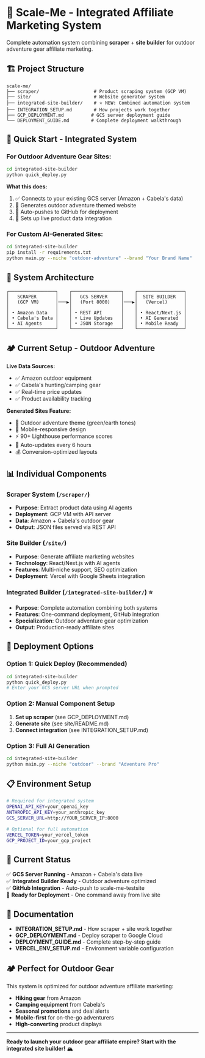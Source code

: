 # 🚀 Scale-Me - Integrated Affiliate Marketing System

Complete automation system combining **scraper** + **site builder** for outdoor adventure gear affiliate marketing.

## 🏗️ Project Structure

```
scale-me/
├── scraper/                    # Product scraping system (GCP VM)
├── site/                       # Website generator system  
├── integrated-site-builder/    # ⭐ NEW: Combined automation system
├── INTEGRATION_SETUP.md        # How projects work together
├── GCP_DEPLOYMENT.md          # GCS server deployment guide
└── DEPLOYMENT_GUIDE.md        # Complete deployment walkthrough
```

## 🎯 Quick Start - Integrated System

### For Outdoor Adventure Gear Sites:

```bash
cd integrated-site-builder
python quick_deploy.py
```

**What this does:**
1. ✅ Connects to your existing GCS server (Amazon + Cabela's data)
2. 🎨 Generates outdoor adventure themed website
3. 📡 Auto-pushes to GitHub for deployment
4. 🔄 Sets up live product data integration

### For Custom AI-Generated Sites:

```bash
cd integrated-site-builder
pip install -r requirements.txt
python main.py --niche "outdoor-adventure" --brand "Your Brand Name"
```

## 🔗 System Architecture

```
┌─────────────────┐    ┌──────────────────┐    ┌─────────────────┐
│   SCRAPER       │    │   GCS SERVER     │    │  SITE BUILDER   │
│   (GCP VM)      │───▶│   (Port 8000)    │───▶│   (Vercel)      │
│                 │    │                  │    │                 │
│ • Amazon Data   │    │ • REST API       │    │ • React/Next.js │
│ • Cabela's Data │    │ • Live Updates   │    │ • AI Generated  │
│ • AI Agents     │    │ • JSON Storage   │    │ • Mobile Ready  │
└─────────────────┘    └──────────────────┘    └─────────────────┘
```

## 🏕️ Current Setup - Outdoor Adventure

**Live Data Sources:**
- ✅ Amazon outdoor equipment
- ✅ Cabela's hunting/camping gear
- ✅ Real-time price updates
- ✅ Product availability tracking

**Generated Sites Feature:**
- 🎨 Outdoor adventure theme (green/earth tones)
- 📱 Mobile-responsive design
- ⚡ 90+ Lighthouse performance scores
- 🔄 Auto-updates every 6 hours
- 💰 Conversion-optimized layouts

## 📊 Individual Components

### Scraper System (`/scraper/`)
- **Purpose**: Extract product data using AI agents
- **Deployment**: GCP VM with API server
- **Data**: Amazon + Cabela's outdoor gear
- **Output**: JSON files served via REST API

### Site Builder (`/site/`)  
- **Purpose**: Generate affiliate marketing websites
- **Technology**: React/Next.js with AI agents
- **Features**: Multi-niche support, SEO optimization
- **Deployment**: Vercel with Google Sheets integration

### Integrated Builder (`/integrated-site-builder/`) ⭐
- **Purpose**: Complete automation combining both systems
- **Features**: One-command deployment, GitHub integration
- **Specialization**: Outdoor adventure gear optimization
- **Output**: Production-ready affiliate sites

## 🚀 Deployment Options

### Option 1: Quick Deploy (Recommended)
```bash
cd integrated-site-builder
python quick_deploy.py
# Enter your GCS server URL when prompted
```

### Option 2: Manual Component Setup
1. **Set up scraper** (see GCP_DEPLOYMENT.md)
2. **Generate site** (see site/README.md)  
3. **Connect integration** (see INTEGRATION_SETUP.md)

### Option 3: Full AI Generation
```bash
cd integrated-site-builder
python main.py --niche "outdoor" --brand "Adventure Pro"
```

## 📋 Environment Setup

```bash
# Required for integrated system
OPENAI_API_KEY=your_openai_key
ANTHROPIC_API_KEY=your_anthropic_key
GCS_SERVER_URL=http://YOUR_SERVER_IP:8000

# Optional for full automation  
VERCEL_TOKEN=your_vercel_token
GCP_PROJECT_ID=your_gcp_project
```

## 🎯 Current Status

✅ **GCS Server Running** - Amazon + Cabela's data live  
✅ **Integrated Builder Ready** - Outdoor adventure optimized  
✅ **GitHub Integration** - Auto-push to scale-me-testsite  
🚀 **Ready for Deployment** - One command away from live site  

## 📖 Documentation

- **INTEGRATION_SETUP.md** - How scraper + site work together
- **GCP_DEPLOYMENT.md** - Deploy scraper to Google Cloud  
- **DEPLOYMENT_GUIDE.md** - Complete step-by-step guide
- **VERCEL_ENV_SETUP.md** - Environment variable configuration

## 🏕️ Perfect for Outdoor Gear

This system is optimized for outdoor adventure affiliate marketing:
- **Hiking gear** from Amazon
- **Camping equipment** from Cabela's  
- **Seasonal promotions** and deal alerts
- **Mobile-first** for on-the-go adventurers
- **High-converting** product displays

---

**Ready to launch your outdoor gear affiliate empire? Start with the integrated site builder!** 🏔️